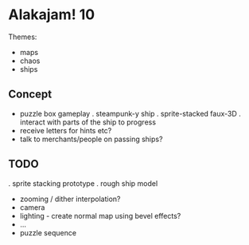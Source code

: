 # Alakajam! 10

Themes:

 - maps
 - chaos
 - ships

## Concept

 - puzzle box gameplay
 . steampunk-y ship
 . sprite-stacked faux-3D
 . interact with parts of the ship to progress
 - receive letters for hints etc?
 - talk to merchants/people on passing ships?

## TODO

 . sprite stacking prototype
 . rough ship model
 - zooming / dither interpolation?
 - camera
 - lighting - create normal map using bevel effects?
 - ...
 - puzzle sequence
